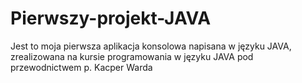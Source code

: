 # Pierwszy-projekt-JAVA
Jest to moja pierwsza aplikacja konsolowa napisana w języku JAVA, zrealizowana na kursie programowania w języku JAVA pod przewodnictwem p. Kacper Warda
